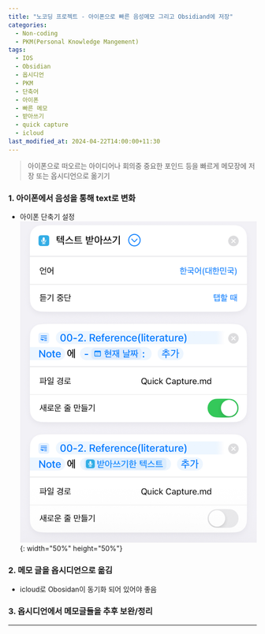 ```yaml
---
title: "노코딩 프로젝트 - 아이폰으로 빠른 음성메모 그리고 Obsidiand에 저장"
categories:
  - Non-coding
  - PKM(Personal Knowledge Mangement)
tags:
  - IOS
  - Obsidian
  - 옵시디언
  - PKM
  - 단축어
  - 아이폰
  - 빠른 메모
  - 받아쓰기
  - quick capture
  - icloud
last_modified_at: 2024-04-22T14:00:00+11:30
---
```


> 아이폰으로 떠오르는 아이디어나 회의중 중요한 포인드 등을 빠르게 메모장에 저장 또는 옵시디언으로 옮기기

### 1. 아이폰에서 음성을 통해 text로 변화
  * 아이폰 단축기 설정
  ![아이폰 단축기 설정](/assets/images/quick%20captuer.jpeg){: width="50%" height="50%"}
### 2. 메모 글을 옵시디언으로 옮김
 - icloud로 Obosidan이 동기화 되어 있어야 좋음
### 3. 옵시디언에서 메모글들을 추후 보완/정리




---

